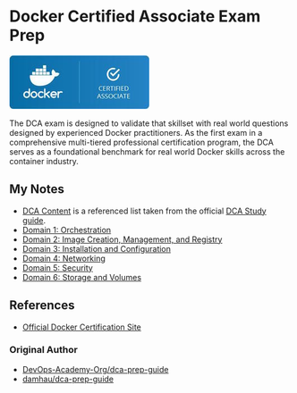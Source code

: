 # Docker Certified Associate Exam Prep

![DCA Image](image_dca.jpg)

The DCA exam is designed to validate that skillset with real world questions designed by experienced Docker practitioners. As the first exam in a comprehensive multi-tiered professional certification program, the DCA serves as a foundational benchmark for real world Docker skills across the container industry.

## My Notes

* [DCA Content](dca_content.md) is a referenced list taken from the official [DCA Study guide](http://tinyurl.com/y79baszg).
* [Domain 1: Orchestration](notes/domain1.md)
* [Domain 2: Image Creation, Management, and Registry](notes/domain2.md)
* [Domain 3: Installation and Configuration](notes/domain3.md)
* [Domain 4: Networking](notes/domain4.md)
* [Domain 5: Security](notes/domain5.md)
* [Domain 6: Storage and Volumes](notes/domain6.md)

## References

* [Official Docker Certification Site](https://success.docker.com/certification)


### Original Author

* [DevOps-Academy-Org/dca-prep-guide](https://github.com/DevOps-Academy-Org/dca-prep-guide0)
* [damhau/dca-prep-guide](https://github.com/damhau/dca-prep-guide/tree/with-documentation-content)

